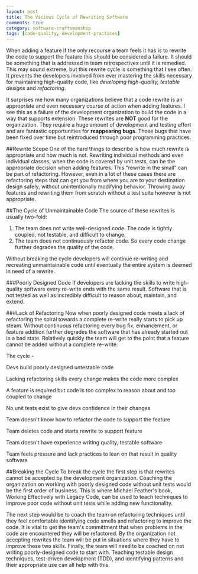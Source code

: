 ```yaml
---
layout: post
title: The Vicious Cycle of Rewriting Software
comments: true
category: software-craftsmanship
tags: [code-quality, development-practices]
---
```


When adding a feature if the only recourse a team feels it has is to rewrite the code to support the feature this should be considered a failure. It should be something that is addressed in team retrospectives until it is remedied. This may sound extreme, but this rewrite cycle is something that I see often. It prevents the developers involved from ever mastering the skills necessary for maintaining high-quality code, like *developing high-quality, testable designs* and *refactoring*.

<!--more-->
It surprises me how many organizations believe that a code rewrite is an appropriate and even necessary course of action when adding features. I see this as a failure of the development organization to build the code in a way that supports extension. These rewrites are **NOT** good for the organization. They require a huge amount of development and testing effort and are fantastic opportunities for **reappearing bugs**. Those bugs that have been fixed over time but reintroduced through poor programming practices.

##Rewrite Scope
One of the hard things to describe is how much rewrite is appropriate and how much is not. Rewriting individual methods and even individual classes, when the code is covered by unit tests, can be the appropriate decision when adding features.  This "rewrite in the small" can be part of refactoring. However, even in a lot of these cases there are refactoring steps that can get you from where you are to your destination design safely, without unintentionally modifying behavior. Throwing away features and rewriting them from scratch without a test suite however is not appropriate. 

##The Cycle of Unmaintainable Code
The source of these rewrites is usually two-fold:  
1. The team does not write well-designed code. The code is tightly coupled, not testable, and difficult to change. 
2. The team does not continuously refactor code. So every code change further degrades the quality of the code.

Without breaking the cycle developers will continue re-writing and recreating unmaintainable code until eventually the entire system is deemed in need of a rewrite. 

###Poorly Designed Code
If developers are lacking the skills to write high-quality software every re-write ends with the same result. Software that is not tested as well as incredibly difficult to reason about, maintain, and extend. 

###Lack of Refactoring
Now when poorly designed code meets a lack of refactoring the spiral towards a complete re-write really starts to pick up steam. Without continuous refactoring every bug fix, enhancement, or feature addition further degrades the software that has already started out in a bad state. Relatively quickly the team will get to the point that a feature cannot be added without a complete re-write. 



The cycle -

Devs build poorly designed untestable code


Lacking refactoring skills every change makes the code more complex

A feature is required but code is too complex to reason about and too coupled to change

No unit tests exist to give devs confidence in their changes

Team doesn't know how to refactor the code to support the feature

Team deletes code and starts rewrite to support feature

Team doesn't have experience writing quality, testable software

Team feels pressure and lack practices to lean on that result in quality software


##Breaking the Cycle
To break the cycle the first step is that rewrites cannot be accepted by the development organization. Coaching the organization on working with poorly designed code without unit tests would be the first order of business. This is where Michael Feather's book, Working Effectively with Legacy Code, can be used to teach techniques to improve poor code without unit tests while adding new functionality.

The next step would be to coach the team on refactoring techniques until they feel comfortable identifying code smells and refactoring to improve the code. It is vital to get the team's committment that when problems in the code are encountered they will be refactored. By the organization not accepting rewrites the team will be put in situations where they have to improve these two skills. Finally, the team will need to be coached on not writing poorly-designed code to start with. Teaching testable design techniques, test-driven development (TDD), and identifying patterns and their appropriate use can all help with this.
